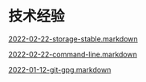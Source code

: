 # 技术经验

[2022-02-22-storage-stable.markdown](2022-02-22-storage-stable.mark/2022-02-22-storage-stable.markdown.md "2022-02-22-storage-stable.markdown")

[2022-02-22-command-line.markdown](2022-02-22-command-line.markdo/2022-02-22-command-line.markdown.md "2022-02-22-command-line.markdown")

[2022-01-12-git-gpg.markdown](2022-01-12-git-gpg.markdown/2022-01-12-git-gpg.markdown.md "2022-01-12-git-gpg.markdown")
